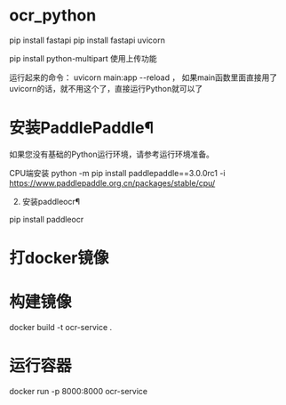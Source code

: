 # ocr_python


pip install fastapi
pip install fastapi uvicorn

pip install python-multipart  使用上传功能

运行起来的命令：
uvicorn main:app --reload ， 如果main函数里面直接用了uvicorn的话，就不用这个了，直接运行Python就可以了


# 安装PaddlePaddle¶

如果您没有基础的Python运行环境，请参考运行环境准备。


CPU端安装
python -m pip install paddlepaddle==3.0.0rc1 -i https://www.paddlepaddle.org.cn/packages/stable/cpu/

2. 安装paddleocr¶


pip install paddleocr

# 打docker镜像
# 构建镜像
docker build -t ocr-service .

# 运行容器
docker run -p 8000:8000 ocr-service